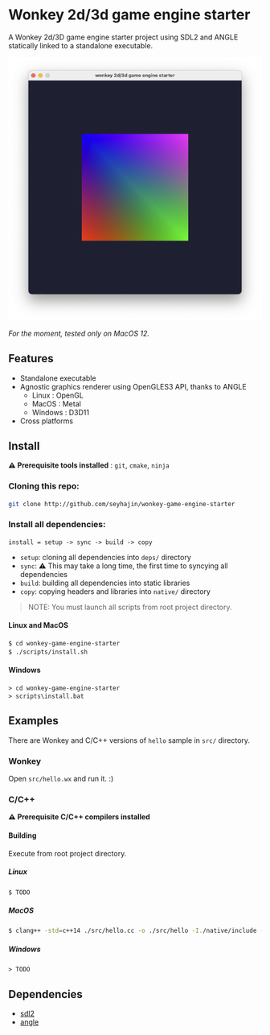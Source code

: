 # Wonkey 2d/3d game engine starter

A Wonkey 2d/3D game engine starter project using SDL2 and ANGLE statically linked to a standalone executable.

![hello.png](./src/hello.png)

*For the moment, tested only on MacOS 12.*

## Features

- Standalone executable
- Agnostic graphics renderer using OpenGLES3 API, thanks to ANGLE
    - Linux : OpenGL
    - MacOS : Metal
    - Windows : D3D11
- Cross platforms

## Install

**⚠️ Prerequisite tools installed** : `git`, `cmake`, `ninja`

### Cloning this repo:

```bash
git clone http://github.com/seyhajin/wonkey-game-engine-starter
```

### Install all dependencies:

```
install = setup -> sync -> build -> copy
```

* `setup`: cloning all dependencies into `deps/` directory
* `sync`: ⚠️ This may take a long time, the first time to syncying all dependencies
* `build`: building all dependencies into static libraries
* `copy`: copying headers and libraries into `native/` directory

> NOTE: You must launch all scripts from root project directory.

#### Linux and MacOS

```bash
$ cd wonkey-game-engine-starter
$ ./scripts/install.sh
```

#### Windows

```batch
> cd wonkey-game-engine-starter
> scripts\install.bat
```

## Examples

There are Wonkey and C/C++ versions of `hello` sample in  `src/` directory.

### Wonkey

Open `src/hello.wx` and run it. :)

### C/C++

**⚠️ Prerequisite C/C++ compilers installed**

#### Building

Execute from root project directory.

##### Linux

```bash
$ TODO
```

##### MacOS

```bash
$ clang++ -std=c++14 ./src/hello.cc -o ./src/hello -I./native/include -L./native/lib/macos -DANGLE_EXPORT= -DANGLE_STATIC=1 -DANGLE_UTIL_EXPORT= -DEGLAPI= -DGL_APICALL= -DGL_API= -DKHRONOS_STATIC -lEGL_static -lSDL2 -lm -liconv -pthread -framework Foundation -framework IOKit -framework CoreFoundation -framework CoreGraphics -framework Metal -framework IOSurface -framework QuartzCore -framework Cocoa -framework GameController -framework CoreAudio -framework AudioToolbox -framework CoreHaptics -framework ForceFeedback -framework Carbon -framework AVFoundation
```

##### Windows

```batch
> TODO
```

## Dependencies

- [sdl2](https://github.com/libsdl-org/SDL)
- [angle](https://github.com/google/angle)

